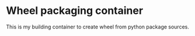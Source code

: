 # Wheel packaging container

This is my building container to create wheel from python package sources.
